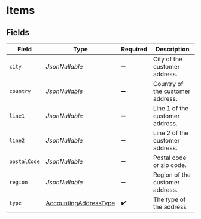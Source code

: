 # Items


## Fields

| Field                                                                     | Type                                                                      | Required                                                                  | Description                                                               |
| ------------------------------------------------------------------------- | ------------------------------------------------------------------------- | ------------------------------------------------------------------------- | ------------------------------------------------------------------------- |
| `city`                                                                    | *JsonNullable<String>*                                                    | :heavy_minus_sign:                                                        | City of the customer address.                                             |
| `country`                                                                 | *JsonNullable<String>*                                                    | :heavy_minus_sign:                                                        | Country of the customer address.                                          |
| `line1`                                                                   | *JsonNullable<String>*                                                    | :heavy_minus_sign:                                                        | Line 1 of the customer address.                                           |
| `line2`                                                                   | *JsonNullable<String>*                                                    | :heavy_minus_sign:                                                        | Line 2 of the customer address.                                           |
| `postalCode`                                                              | *JsonNullable<String>*                                                    | :heavy_minus_sign:                                                        | Postal code or zip code.                                                  |
| `region`                                                                  | *JsonNullable<String>*                                                    | :heavy_minus_sign:                                                        | Region of the customer address.                                           |
| `type`                                                                    | [AccountingAddressType](../../models/components/AccountingAddressType.md) | :heavy_check_mark:                                                        | The type of the address                                                   |